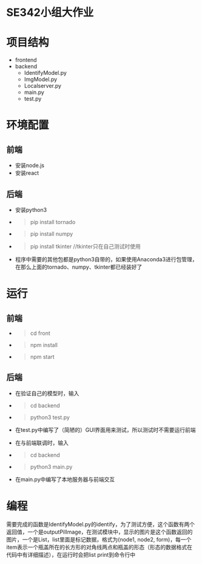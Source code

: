 # SE342小组大作业

# 项目结构
* frontend
* backend
  * IdentifyModel.py
  * ImgModel.py
  * Localserver.py
  * main.py
  * test.py
  
# 环境配置

## 前端
  * 安装node.js
  * 安装react

## 后端
* 安装python3
* >pip install tornado
* >pip install numpy
* >pip install tkinter //tkinter只在自己测试时使用
* 程序中需要的其他包都是python3自带的，如果使用Anaconda3进行包管理，在那么上面的tornado、numpy、tkinter都已经装好了


# 运行
## 前端
  * >cd front
  * >npm install
  * >npm start
  
## 后端
 * 在验证自己的模型时，输入
 * >cd backend
 * >python3 test.py
 * 在test.py中编写了（简陋的）GUI界面用来测试，所以测试时不需要运行前端

 * 在与前端联调时，输入
 * >cd backend
 * >python3 main.py
 * 在main.py中编写了本地服务器与前端交互

# 编程
需要完成的函数是IdentifyModel.py的identify，为了测试方便，这个函数有两个返回值，一个是outputPilImage，在测试模块中，显示的图片是这个函数返回的图片，一个是List，list里面是标记数据，格式为(node1, node2, form)，每一个item表示一个瓶盖所在的长方形的对角线两点和瓶盖的形态（形态的数据格式在代码中有详细描述），在运行时会把list print到命令行中
